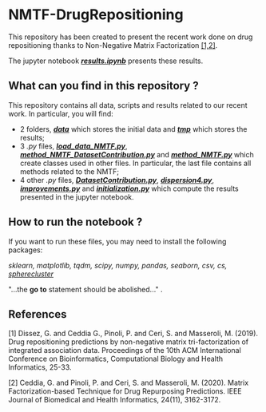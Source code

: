 # NMTF-DrugRepositioning

This repository has been created to present the recent work done on drug repositioning thanks to Non-Negative Matrix Factorization [[1,2]](#1).

The jupyter notebook [***results.ipynb***](results.ipynb) presents these results.

## What can you find in this repository ?

This repository contains all data, scripts and results related to our recent work.
In particular, you will find:
- 2 folders, [***data***](data/) which stores the initial data and [***tmp***](tmp/) which stores the results;
- 3 *.py* files, [***load_data_NMTF.py***](load_data_NMTF.py), [***method_NMTF_DatasetContribution.py***](method_NMTF_DatasetContribution.py) and [***method_NMTF.py***](method_NMTF.py) which create classes used in other files. In particular, the last file contains all methods related to the NMTF;
- 4 other *.py* files, [***DatasetContribution.py***](DatasetContribution.py), [***dispersion4.py***](dispersion4.py), [***improvements.py***](improvements.py) and [***initialization.py***](initializaton.py) which compute the results presented in the jupyter notebook.

## How to run the notebook ?

If you want to run these files, you may need to install the following packages:

*sklearn, matplotlib, tqdm, scipy, numpy, pandas, seaborn, csv, cs, [spherecluster](https://github.com/jasonlaska/spherecluster)*

"...the **go to** statement should be abolished..." .

## References
<a id="1">[1]</a> 
Dissez, G. and Ceddia G., Pinoli, P. and Ceri, S. and Masseroli, M. (2019).
Drug repositioning predictions by non-negative matrix tri-factorization of integrated association data.
Proceedings of the 10th ACM International Conference on Bioinformatics, Computational Biology and Health Informatics, 25-33.

<a id="2">[2]</a> 
Ceddia, G. and Pinoli, P. and Ceri, S. and Masseroli, M. (2020).
Matrix Factorization-based Technique for Drug Repurposing Predictions.
IEEE Journal of Biomedical and Health Informatics, 24(11), 3162-3172.
